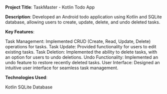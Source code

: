 **Project Title**: TaskMaster - Kotlin Todo App

**Description**:
Developed an Android todo application using Kotlin and SQLite database, allowing users to create, update, delete, and undo deleted tasks.

**Key Features**:

Task Management: Implemented CRUD (Create, Read, Update, Delete) operations for tasks.
Task Update: Provided functionality for users to edit existing tasks.
Task Deletion: Implemented the ability to delete tasks, with an option for users to undo deletions.
Undo Functionality: Implemented an undo feature to restore recently deleted tasks.
User Interface: Designed an intuitive user interface for seamless task management.

**Technologies Used**:

Kotlin
SQLite Database

